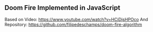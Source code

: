 ## Doom Fire Implemented in JavaScript

Based on Video: https://www.youtube.com/watch?v=HCjDjsHPOco
And Repository: https://github.com/filipedeschamps/doom-fire-algorithm
